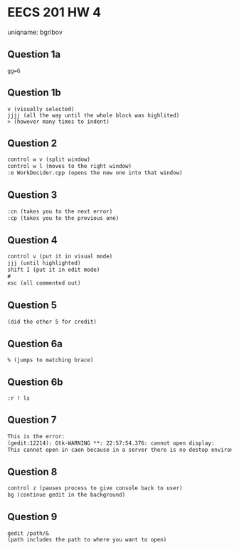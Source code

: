 # EECS 201 HW 4
uniqname:  bgribov

## Question 1a
``` 1a
gg=G
```

## Question 1b
``` 1b
v (visually selected)
jjjj (all the way until the whole block was highlited)
> (however many times to indent)
```

## Question 2
``` 2
control w v (split window)
control w l (moves to the right window)
:e WorkDecider.cpp (opens the new one into that window)

```

## Question 3
``` 3
:cn (takes you to the next error)
:cp (takes you to the previous one)
```

## Question 4
``` 4
control v (put it in visual mode)
jjj (until highlighted)
shift I (put it in edit mode)
# 
esc (all commented out)
```

## Question 5
``` 5
(did the other 5 for credit)
```

## Question 6a
``` 6a
% (jumps to matching brace)
```

## Question 6b
``` 6b
:r ! ls
```

## Question 7
``` 7
This is the error:
(gedit:12214): Gtk-WARNING **: 22:57:54.376: cannot open display:
This cannot open in caen because in a server there is no destop environment installed. Gedit needs one, so it therefore cannot run in CAEN.
```

## Question 8
``` 8
control z (pauses process to give console back to user)
bg (continue gedit in the background)
```

## Question 9
``` 9
gedit /path/&
(path includes the path to where you want to open)
```
